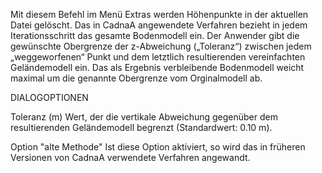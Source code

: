 

Mit diesem Befehl im Menü Extras werden Höhenpunkte in der aktuellen Datei gelöscht. Das in CadnaA angewendete Verfahren bezieht in jedem Iterationsschritt das gesamte Bodenmodell ein. Der Anwender gibt die gewünschte Obergrenze der z-Abweichung („Toleranz“) zwischen jedem „weggeworfenen“ Punkt und dem letztlich resultierenden vereinfachten Geländemodell ein. Das als Ergebnis verbleibende Bodenmodell weicht maximal um die genannte Obergrenze vom Orginalmodell ab.

DIALOGOPTIONEN

Toleranz (m)
Wert, der die vertikale Abweichung gegenüber dem resultierenden Geländemodell begrenzt (Standardwert: 0.10 m).

Option "alte Methode"
Ist diese Option aktiviert, so wird das in früheren Versionen von CadnaA verwendete Verfahren angewandt.
